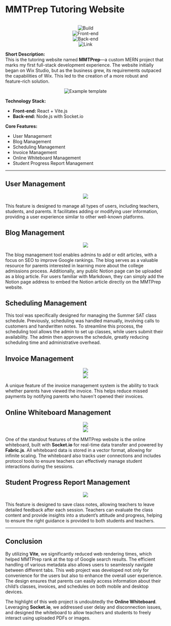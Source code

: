# MMTPrep Tutoring Website
![<Example template>](<https://github.com/jaegeun1393/MMTPrep_Tutoring/blob/main/main.png>)

<div align="center">

  ![Build](https://img.shields.io/badge/Build-Complete-green)  
  ![Front-end](https://img.shields.io/badge/Front--end-React%20%2B%20Vite-lightblue)  
  ![Back-end](https://img.shields.io/badge/Back--end-Nodejs%20Socket-yellowgreen)  
  ![Link](https://img.shields.io/badge/Link-mmtprep.com-blue)

</div>


**Short Description:**  
This is the tutoring website named **MMTPrep**—a custom MERN project that marks my first full-stack development experience. The website initially began on Wix Studio, but as the business grew, its requirements outpaced the capabilities of Wix. This led to the creation of a more robust and feature-rich solution.

<div align="center">
  <img src="https://github.com/jaegeun1393/MMTPrep_Tutoring/blob/main/1708033784779.png" alt="Example template">
</div>

**Technology Stack:**
- **Front-end:** React + Vite.js
- **Back-end:** Node.js with Socket.io

**Core Features:**
- User Management
- Blog Management
- Scheduling Management
- Invoice Management
- Online Whiteboard Management
- Student Progress Report Management

---

## **User Management**
<div align="center">
  <img src="https://github.com/jaegeun1393/MMTPrep_Tutoring/blob/main/user.png">
</div>

This feature is designed to manage all types of users, including teachers, students, and parents. It facilitates adding or modifying user information, providing a user experience similar to other well-known platforms.

## **Blog Management**
<div align="center">
  <img src="https://github.com/jaegeun1393/MMTPrep_Tutoring/blob/main/Screenshot%202024-11-03%20181604.png">
</div>

The blog management tool enables admins to add or edit articles, with a focus on SEO to improve Google rankings. The blog serves as a valuable resource for parents interested in learning more about the college admissions process. Additionally, any public Notion page can be uploaded as a blog article. For users familiar with Markdown, they can simply add the Notion page address to embed the Notion article directly on the MMTPrep website.

## **Scheduling Management**
This tool was specifically designed for managing the Summer SAT class schedule. Previously, scheduling was handled manually, involving calls to customers and handwritten notes. To streamline this process, the scheduling tool allows the admin to set up classes, while users submit their availability. The admin then approves the schedule, greatly reducing scheduling time and administrative overhead.

## **Invoice Management**
<div align="center">
  <img src="https://github.com/jaegeun1393/MMTPrep_Tutoring/blob/main/invoice.png">
</div>
<div align="center">
  <img src="https://github.com/jaegeun1393/MMTPrep_Tutoring/blob/main/invoice_2.png">
</div>

A unique feature of the invoice management system is the ability to track whether parents have viewed the invoice. This helps reduce missed payments by notifying parents who haven't opened their invoices.

## **Online Whiteboard Management**
<div align="center">
  <img src="https://github.com/jaegeun1393/MMTPrep_Tutoring/blob/main/class_room.png">
</div>
<div align="center">
  <img src="https://github.com/jaegeun1393/MMTPrep_Tutoring/blob/main/Screenshot%202024-11-03%20182757.png">
</div>

One of the standout features of the MMTPrep website is the online whiteboard, built with **Socket.io** for real-time data transfer and powered by **Fabric.js**. All whiteboard data is stored in a vector format, allowing for infinite scaling. The whiteboard also tracks user connections and includes protocol tools to ensure teachers can effectively manage student interactions during the sessions.

## **Student Progress Report Management**
<div align="center">
  <img src="https://github.com/jaegeun1393/MMTPrep_Tutoring/blob/main/progress_report.png">
</div>

This feature is designed to save class notes, allowing teachers to leave detailed feedback after each session. Teachers can evaluate the class content and provide insights into a student’s attitude and progress, helping to ensure the right guidance is provided to both students and teachers.

---

## **Conclusion**  
By utilizing **Vite**, we significantly reduced web rendering times, which helped MMTPrep rank at the top of Google search results. The efficient handling of various metadata also allows users to seamlessly navigate between different tabs. This web project was developed not only for convenience for the users but also to enhance the overall user experience. The design ensures that parents can easily access information about their child’s classes, invoices, and schedules on both mobile and desktop devices.

The highlight of this web project is undoubtedly the **Online Whiteboard**. Leveraging **Socket.io**, we addressed user delay and disconnection issues, and designed the whiteboard to allow teachers and students to freely interact using uploaded PDFs or images.

